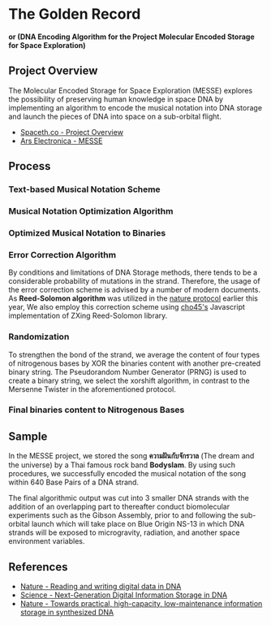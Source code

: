 # The Golden Record
**or (DNA Encoding Algorithm for the Project Molecular Encoded Storage for Space Exploration)**

## Project Overview
The Molecular Encoded Storage for Space Exploration (MESSE) explores the possibility of preserving human knowledge in space DNA by implementing an algorithm to encode the musical notation into DNA storage and launch the pieces of DNA into space on a sub-orbital flight.

- [Spaceth.co - Project Overview](https://spaceth.co/messe/)
- [Ars Electronica - MESSE](https://ars.electronica.art/keplersgardens/messe/)

## Process
### Text-based Musical Notation Scheme
### Musical Notation Optimization Algorithm
### Optimized Musical Notation to Binaries
### Error Correction Algorithm
By conditions and limitations of DNA Storage methods, there tends to be a considerable probability of mutations in the strand. Therefore, the usage of the error correction scheme is advised by a number of modern documents. As **Reed-Solomon algorithm** was utilized in the [nature protocol](https://doi.org/10.1038/s41596-019-0244-5) earlier this year, We also employ this correction scheme using [cho45's](https://github.com/cho45/reedsolomon.js/) Javascript implementation of ZXing Reed-Solomon library.
### Randomization
To strengthen the bond of the strand, we average the content of four types of nitrogenous bases by XOR the binaries content with another pre-created binary string. The Pseudorandom Number Generator (PRNG) is used to create a binary string, we select the xorshift algorithm, in contrast to the Mersenne Twister in the aforementioned protocol.
### Final binaries content to Nitrogenous Bases

## Sample
In the MESSE project, we stored the song **ความฝันกับจักรวาล** (The dream and the universe) by a Thai famous rock band **Bodyslam**. By using such procedures, we successfully encoded the musical notation of the song within 640 Base Pairs of a DNA strand.

The final algorithmic output was cut into 3 smaller DNA strands with the addition of an overlapping part to thereafter conduct biomolecular experiments such as the Gibson Assembly, prior to and following the sub-orbital launch which will take place on Blue Origin NS-13 in which DNA strands will be exposed to microgravity, radiation, and another space environment variables.
## References
- [Nature - Reading and writing digital data in DNA](https://doi.org/10.1038/s41596-019-0244-5)
- [Science - Next-Generation Digital Information Storage in DNA](10.1126/science.1226355)
- [Nature - Towards practical, high-capacity, low-maintenance information storage in synthesized DNA](https://doi.org/10.1038/nature11875)
